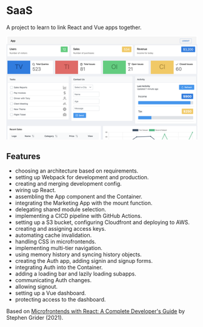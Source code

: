 # SaaS

A project to learn to link React and Vue apps together.

<p align="center">
        <img src="screenshot.png">
</p>

## Features

- choosing an architecture based on requirements.
- setting up Webpack for development and production.
- creating and merging development config.
- wiring up React.
- assembling the App component and the Container.
- integrating the Marketing App with the mount function.
- delegating shared module selection.
- implementing a CICD pipeline with GitHub Actions.
- setting up a S3 bucket, configuring Cloudfront and deploying to AWS.
- creating and assigning access keys.
- automating cache invalidation.
- handling CSS in microfrontends.
- implementing multi-tier navigation.
- using memory history and syncing history objects.
- creating the Auth app, adding signin and signup forms.
- integrating Auth into the Container.
- adding a loading bar and lazily loading subapps.
- communicating Auth changes.
- allowing signout.
- setting up a Vue dashboard.
- protecting access to the dashboard.

Based on [Microfrontends with React: A Complete Developer's Guide](https://www.udemy.com/course/microfrontend-course/) by Stephen Grider (2021).

